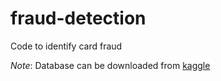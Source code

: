 # fraud-detection
Code to identify card fraud

*Note*: Database can be downloaded from [kaggle](https://www.kaggle.com/c/ieee-fraud-detection)
